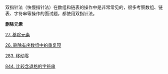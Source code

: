 

双指针法（快慢指针法）在数组和链表的操作中是非常常见的，很多考察数组、链表、字符串等操作的面试题，都使用双指针法。

**删除元素**

<a href="27.cpp">27. 移除元素</a>

<a href="26.cpp">26. 删除有序数组中的重复项</a>

<a href="283.cpp">283. 移动零</a>

<a href="844.cpp">844. 比较含退格的字符串</a>

